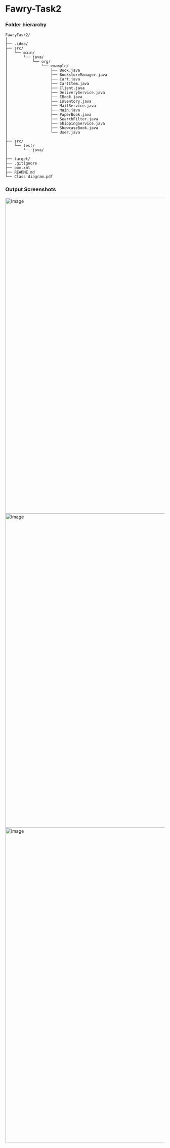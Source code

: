 # Fawry-Task2

### Folder hierarchy 
```
FawryTask2/
│
├── .idea/
├── src/
│   └── main/
│       └── java/
│           └── org/
│               └── example/
│                   ├── Book.java
│                   ├── BookstoreManager.java
│                   ├── Cart.java
│                   ├── CartItem.java
│                   ├── Client.java
│                   ├── DeliveryService.java
│                   ├── EBook.java
│                   ├── Inventory.java
│                   ├── MailService.java
│                   ├── Main.java
│                   ├── PaperBook.java
│                   ├── SearchFilter.java
│                   ├── ShippingService.java
│                   ├── ShowcaseBook.java
│                   └── User.java
│
├── src/
│   └── test/
│       └── java/
│
├── target/
├── .gitignore
├── pom.xml
├── README.md
└── Class diagram.pdf
```
### Output Screenshots
<img width="1920" height="998" alt="Image" src="https://github.com/user-attachments/assets/5fd02133-8967-43ea-9e66-d917b3e97de6" />
<img width="1920" height="994" alt="Image" src="https://github.com/user-attachments/assets/baca90fb-83f6-4622-97b1-9835b9523662" />
<img width="1920" height="997" alt="Image" src="https://github.com/user-attachments/assets/562a2fae-8fce-442e-b40e-e4fc40f2605b" />
